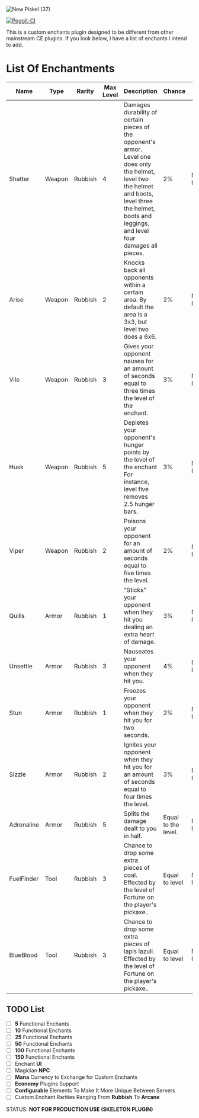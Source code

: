 ![New Piskel (37)](https://user-images.githubusercontent.com/77890259/132428945-5f1c0c64-4f68-4fb6-8efc-00f32683d854.png)

[![Poggit-CI](https://poggit.pmmp.io/ci.badge/Vqnic/CustomEnchanter/CustomEnchanter/master)](https://poggit.pmmp.io/ci/Vqnic/CustomEnchanter)

This is a custom enchants plugin designed to be different from other mainstream CE plugins. If you look below, I have a list of enchants I intend to add.


# List Of Enchantments
| Name  | Type | Rarity | Max Level | Description | Chance | Functional |
| ------------- | ------------- | ------------- | ------------- | ------------- | ------------- | ------------- |
| Shatter | Weapon | Rubbish | 4 | Damages durability of certain pieces of the opponent's armor. Level one does only the helmet, level two the helmet and boots, level three the helmet, boots and leggings, and level four damages all pieces. | 2% | NOT IMPLEMENTED |
| Arise | Weapon | Rubbish | 2 | Knocks back all opponents within a certain area. By default the area is a 3x3, but level two does a 6x6. | 2% | NOT IMPLEMENTED |
| Vile | Weapon | Rubbish | 3 | Gives your opponent nausea for an amount of seconds equal to three times the level of the enchant. | 3% | NOT IMPLEMENTED |
| Husk | Weapon | Rubbish | 5 | Depletes your opponent's hunger points by the level of the enchant For instance, level five removes 2.5 hunger bars.| 3% | NOT IMPLEMENTED |
| Viper | Weapon | Rubbish | 2 | Poisons your opponent for an amount of seconds equal to five times the level. | 2% | NOT IMPLEMENTED |
| Quills | Armor | Rubbish | 1 | "Sticks" your opponent when they hit you dealing an extra heart of damage. | 3% | NOT IMPLEMENTED |
| Unsettle | Armor | Rubbish | 3 | Nauseates your opponent when they hit you. | 4% | NOT IMPLEMENTED |
| Stun | Armor | Rubbish | 1 | Freezes your opponent when they hit you for two seconds. | 2% | NOT IMPLEMENTED |
| Sizzle | Armor | Rubbish | 2 | Ignites your opponent when they hit you for an amount of seconds equal to four times the level. | 3% | NOT IMPLEMENTED |
| Adrenaline | Armor | Rubbish | 5 | Splits the damage dealt to you in half. | Equal to the level. | NOT IMPLEMENTED |
| FuelFinder | Tool | Rubbish | 3 | Chance to drop some extra pieces of coal. Effected by the level of Fortune on the player's pickaxe.. | Equal to level | NOT IMPLEMENTED |
| BlueBlood | Tool | Rubbish | 3 | Chance to drop some extra pieces of lapis lazuli. Effected by the level of Fortune on the player's pickaxe.. | Equal to level | NOT IMPLEMENTED |


## TODO List
- [ ] **5** Functional Enchants
- [ ] **10** Functional Enchants
- [ ] **25** Functional Enchants
- [ ] **50** Functional Enchants
- [ ] **100** Functional Enchants
- [ ] **150** Functional Enchants
- [ ] Enchant **UI**
- [ ] Magician **NPC**
- [ ] **Mana** Currency to Exchange for Custom Enchants
- [ ] **Economy** Plugins Support
- [ ] **Configurable** Elements To Make It More Unique Between Servers
- [ ] Custom Enchant Rarities Ranging From **Rubbish** To **Arcane**

STATUS: **NOT FOR PRODUCTION USE (SKELETON PLUGIN)**
